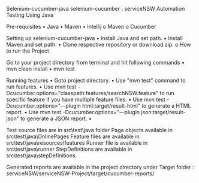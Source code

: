Selenium-cucumber-java selenium-cucumber : serviceNSW Automation Testing Using Java

Pre-requisites • Java • Maven • Intellij o Maven o Cucumber

Setting up selenium-cucumber-java • Install Java and set path. • Install Maven and set path. • Clone respective repository or download zip. o How to run the Project

Go to your project directory from terminal and hit following commands • mvn clean install
• mvn test

Running features • Goto project directory. • Use "mvn test" command to run features. • Use mvn test -Dcucumber.options="classpath:features/searchNSW.feature" to run specific feature if you have multiple feature files. • Use mvn test -Dcucumber.options="–-plugin html:target/result-html" to generate a HTML report. • Use mvn test -Dcucumber.options="–-plugin json:target/result-json" to generate a JSON report. •

Test source files are in src\test\java folder Page objects available in src\test\java\OnlinePages Feature files are available in src\test\java\resources\features Runner file is available in src\test\java\runner StepDefinitions are available in src\test\java\stepDefinitions.

Generated reports are available in the project directory under Target folder : serviceNSW/serviceNSW-Project/target/cucumber-reports/
